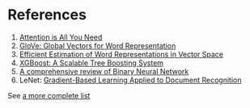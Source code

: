 # References

1. [Attention is All You Need](https://arxiv.org/abs/1706.03762)
2. [GloVe: Global Vectors for Word Representation](https://nlp.stanford.edu/pubs/glove.pdf)
3. [Efficient Estimation of Word Representations in Vector Space](https://arxiv.org/pdf/1301.3781.pdf)
4. [XGBoost: A Scalable Tree Boosting System](https://arxiv.org/pdf/1603.02754.pdf)
5. [A comprehensive review of Binary Neural Network](https://arxiv.org/pdf/2110.06804.pdf)
6. LeNet: [Gradient-Based Learning Applied to Document Recognition](http://vision.stanford.edu/cs598_spring07/papers/Lecun98.pdf)


See [a more complete list](https://github.com/daturkel/learning-papers)
